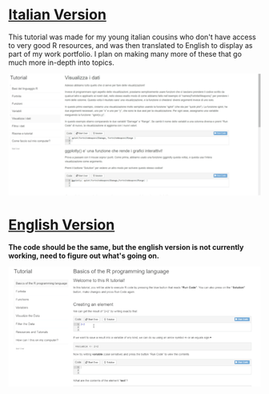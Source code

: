 # [Italian Version](https://predictcrypto.shinyapps.io/Tutorial/)

This tutorial was made for my young italian cousins who don't have access to very good R resources, and was then translated to English to display as part of my work portfolio. I plan on making many more of these that go much more in-depth into topics.

![](IT_R-Tutorial.gif)

# [English Version](https://resclapon.com/r-tutorial/)

**The code should be the same, but the english version is not currently working, need to figure out what's going on.**

![](R-Tutorial_ENG.gif)
